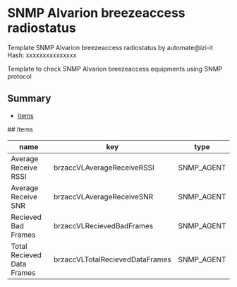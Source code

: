 # SNMP Alvarion breezeaccess radiostatus
Template SNMP Alvarion breezeaccess radiostatus by automate@izi-it
Hash: xxxxxxxxxxxxxxx

Template to check SNMP Alvarion breezeaccess equipments using SNMP protocol
## Summary
* [items](#items)

<a name="items" />
## Items

| name | key | type |
| ------------- |------------- |------------- |
| Average Receive RSSI | brzaccVLAverageReceiveRSSI | SNMP_AGENT |
| Average Receive SNR | brzaccVLAverageReceiveSNR | SNMP_AGENT |
| Recieved Bad Frames | brzaccVLRecievedBadFrames | SNMP_AGENT |
| Total Recieved Data Frames | brzaccVLTotalRecievedDataFrames | SNMP_AGENT |
